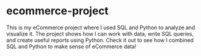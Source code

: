 # ecommerce-project
This is my eCommerce project where I used SQL and Python to analyze and visualize it. The project shows how I can work with data, write SQL queries, and create useful reports using Python. Check it out to see how I combined SQL and Python to make sense of eCommerce data!
